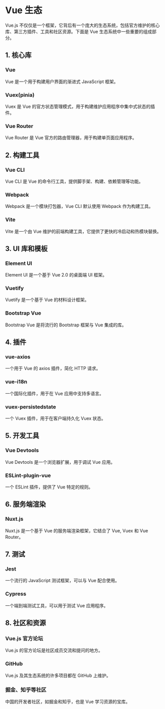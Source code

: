 # Vue 生态

Vue.js 不仅仅是一个框架，它背后有一个庞大的生态系统，包括官方维护的核心库、第三方插件、工具和社区资源。下面是 Vue 生态系统中一些重要的组成部分。

## 1. 核心库

### Vue

Vue 是一个用于构建用户界面的渐进式 JavaScript 框架。

### Vuex(pinia)

Vuex 是 Vue 的官方状态管理模式，用于构建维护应用程序中集中式状态的插件。

### Vue Router

Vue Router 是 Vue 官方的路由管理器，用于构建单页面应用程序。

## 2. 构建工具

### Vue CLI

Vue CLI 是 Vue 的命令行工具，提供脚手架、构建、依赖管理等功能。

### Webpack

Webpack 是一个模块打包器，Vue CLI 默认使用 Webpack 作为构建工具。

### Vite

Vite 是一个由 Vue 维护的前端构建工具，它提供了更快的冷启动和热模块替换。

## 3. UI 库和模板

### Element UI

Element UI 是一个基于 Vue 2.0 的桌面端 UI 框架。

### Vuetify

Vuetify 是一个基于 Vue 的材料设计框架。

### Bootstrap Vue

Bootstrap Vue 是将流行的 Bootstrap 框架与 Vue 集成的库。

## 4. 插件

### vue-axios

一个用于 Vue 的 axios 插件，简化 HTTP 请求。

### vue-i18n

一个国际化插件，用于在 Vue 应用中支持多语言。

### vuex-persistedstate

一个 Vuex 插件，用于在客户端持久化 Vuex 状态。

## 5. 开发工具

### Vue Devtools

Vue Devtools 是一个浏览器扩展，用于调试 Vue 应用。

### ESLint-plugin-vue

一个 ESLint 插件，提供了 Vue 特定的规则。

## 6. 服务端渲染

### Nuxt.js

Nuxt.js 是一个基于 Vue 的服务端渲染框架，它结合了 Vue, Vuex 和 Vue Router。

## 7. 测试

### Jest

一个流行的 JavaScript 测试框架，可以与 Vue 配合使用。

### Cypress

一个端到端测试工具，可以用于测试 Vue 应用程序。

## 8. 社区和资源

### Vue.js 官方论坛

Vue.js 的官方论坛是社区成员交流和提问的地方。

### GitHub

Vue.js 及其生态系统的许多项目都在 GitHub 上维护。

### 掘金、知乎等社区

中国的开发者社区，如掘金和知乎，也是 Vue 学习资源的宝库。

